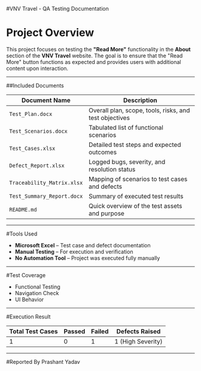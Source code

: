 #VNV Travel - QA Testing Documentation

# Project Overview
This project focuses on testing the **"Read More"** functionality in the **About** section of the **VNV Travel** website. The goal is to ensure that the "Read More" button functions as expected and provides users with additional content upon interaction.

---

##Included Documents

| Document Name            | Description |
|--------------------------|-------------|
| `Test_Plan.docx`         | Overall plan, scope, tools, risks, and test objectives |
| `Test_Scenarios.docx`    | Tabulated list of functional scenarios |
| `Test_Cases.xlsx`        | Detailed test steps and expected outcomes |
| `Defect_Report.xlsx`     | Logged bugs, severity, and resolution status |
| `Traceability_Matrix.xlsx` | Mapping of scenarios to test cases and defects |
| `Test_Summary_Report.docx` | Summary of executed test results |
| `README.md`              | Quick overview of the test assets and purpose |

---

#Tools Used

- **Microsoft Excel** – Test case and defect documentation
- **Manual Testing** – For execution and verification
- **No Automation Tool** – Project was executed fully manually

---

#Test Coverage

- Functional Testing
- Navigation Check
- UI Behavior

---

#Execution Result

| Total Test Cases | Passed | Failed | Defects Raised |
|------------------|--------|--------|----------------|
| 1                | 0      | 1      | 1 (High Severity) |

---

#Reported By
Prashant Yadav
  

